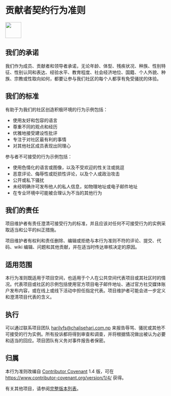 # 贡献者契约行为准则
<img src="https://img.icons8.com/?size=80&id=X8FDBhUFMq9b&format=png" width="50" />

## 我们的承诺

我们作为成员、贡献者和领导者承诺，无论年龄、体型、残疾状况、种族、性别特征、性别认同和表达、经验水平、教育程度、社会经济地位、国籍、个人外貌、种族、宗教或性取向如何，都要让参与我们社区的每个人都享有免受骚扰的体验。

## 我们的标准

有助于为我们的社区创造积极环境的行为示例包括：

- 使用友好和包容的语言
- 尊重不同的观点和经历
- 优雅地接受建设性批评
- 专注于对社区最有利的事情
- 对其他社区成员表现出同理心

参与者不可接受的行为示例包括：

- 使用色情化的语言或图像，以及不受欢迎的性关注或挑逗
- 恶意评论、侮辱性或贬损性评论，以及个人或政治攻击
- 公开或私下骚扰
- 未经明确许可发布他人的私人信息，如物理地址或电子邮件地址
- 在专业环境中可能被合理认为不当的其他行为

## 我们的责任

项目维护者有责任澄清可接受行为的标准，并且应该对任何不可接受行为的实例采取适当和公平的纠正措施。

项目维护者有权利和责任删除、编辑或拒绝与本行为准则不符的评论、提交、代码、wiki 编辑、问题和其他贡献，并在适当时传达审核决定的原因。

## 适用范围

本行为准则既适用于项目空间，也适用于个人在公共空间代表项目或其社区时的情况。代表项目或社区的示例包括使用官方项目电子邮件地址、通过官方社交媒体账户发布内容，或在线上或线下活动中担任指定代表。项目维护者可能会进一步定义和澄清项目代表的含义。

## 执行

可以通过联系项目团队 [harilvfs@chalisehari.com.np](mailto:harilvfs@chalisehari.com.np) 来报告辱骂、骚扰或其他不可接受的行为实例。所有投诉都将得到审查和调查，并将根据情况做出被认为必要和适当的回应。项目团队有义务对事件报告者保密。

## 归属

本行为准则改编自 [Contributor Covenant](https://www.contributor-covenant.org) 1.4 版，可在 https://www.contributor-covenant.org/version/1/4/ 获得。

有关其他项目，请参阅[完整版本列表](https://www.contributor-covenant.org/version/)。
